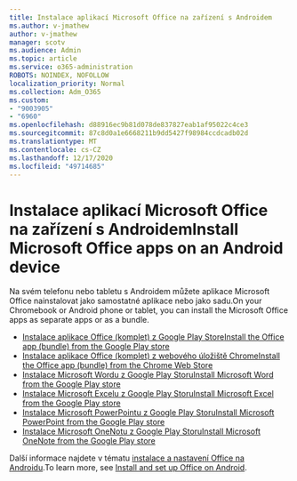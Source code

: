 ```yaml
---
title: Instalace aplikací Microsoft Office na zařízení s Androidem
ms.author: v-jmathew
author: v-jmathew
manager: scotv
ms.audience: Admin
ms.topic: article
ms.service: o365-administration
ROBOTS: NOINDEX, NOFOLLOW
localization_priority: Normal
ms.collection: Adm_O365
ms.custom:
- "9003905"
- "6960"
ms.openlocfilehash: d88916ec9b81d078de837827eab1af95022c4ce3
ms.sourcegitcommit: 87c8d0a1e6668211b9dd5427f98984ccdcadb02d
ms.translationtype: MT
ms.contentlocale: cs-CZ
ms.lasthandoff: 12/17/2020
ms.locfileid: "49714685"
---
```

# <a name="install-microsoft-office-apps-on-an-android-device"></a><span data-ttu-id="19150-102">Instalace aplikací Microsoft Office na zařízení s Androidem</span><span class="sxs-lookup"><span data-stu-id="19150-102">Install Microsoft Office apps on an Android device</span></span>

<span data-ttu-id="19150-103">Na svém telefonu nebo tabletu s Androidem můžete aplikace Microsoft Office nainstalovat jako samostatné aplikace nebo jako sadu.</span><span class="sxs-lookup"><span data-stu-id="19150-103">On your Chromebook or Android phone or tablet, you can install the Microsoft Office apps as separate apps or as a bundle.</span></span>

- [<span data-ttu-id="19150-104">Instalace aplikace Office (komplet) z Google Play Store</span><span class="sxs-lookup"><span data-stu-id="19150-104">Install the Office app (bundle) from the Google Play store</span></span>](https://go.microsoft.com/fwlink/?linkid=2137009)
- [<span data-ttu-id="19150-105">Instalace aplikace Office (komplet) z webového úložiště Chrome</span><span class="sxs-lookup"><span data-stu-id="19150-105">Install the Office app (bundle) from the Chrome Web Store</span></span>](https://go.microsoft.com/fwlink/?linkid=2137212)
- [<span data-ttu-id="19150-106">Instalace Microsoft Wordu z Google Play Storu</span><span class="sxs-lookup"><span data-stu-id="19150-106">Install Microsoft Word from the Google Play store</span></span>](https://go.microsoft.com/fwlink/?linkid=2136994)
- [<span data-ttu-id="19150-107">Instalace Microsoft Excelu z Google Play Storu</span><span class="sxs-lookup"><span data-stu-id="19150-107">Install Microsoft Excel from the Google Play store</span></span>](https://go.microsoft.com/fwlink/?linkid=2137120)
- [<span data-ttu-id="19150-108">Instalace Microsoft PowerPointu z Google Play Storu</span><span class="sxs-lookup"><span data-stu-id="19150-108">Install Microsoft PowerPoint from the Google Play store</span></span>](https://go.microsoft.com/fwlink/?linkid=2137121)
- [<span data-ttu-id="19150-109">Instalace Microsoft OneNotu z Google Play Storu</span><span class="sxs-lookup"><span data-stu-id="19150-109">Install Microsoft OneNote from the Google Play store</span></span>](https://go.microsoft.com/fwlink/?linkid=2137211)

<span data-ttu-id="19150-110">Další informace najdete v tématu [instalace a nastavení Office na Androidu](https://go.microsoft.com/fwlink/?linkid=2135287).</span><span class="sxs-lookup"><span data-stu-id="19150-110">To learn more, see [Install and set up Office on Android](https://go.microsoft.com/fwlink/?linkid=2135287).</span></span>
